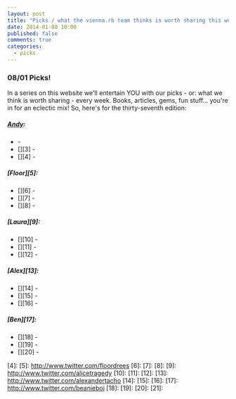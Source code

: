 ```yaml
---
layout: post
title: "Picks / what the vienna.rb team thinks is worth sharing this week"
date: 2014-01-08 10:00
published: false
comments: true
categories:
  - picks
---
```


### 08/01 Picks!

In a series on this website we'll entertain YOU with our picks - or: what we think is worth sharing - every week.
Books, articles, gems, fun stuff... you're in for an eclectic mix! So, here's for the thirty-seventh edition:

##### [Andy][1]:
  - [][2] - 
  - [][3] - 
  - [][4] - 

##### [Floor][5]:
  - [][6] - 
  - [][7] - 
  - [][8] - 

##### [Laura][9]:
  - [][10] - 
  - [][11] - 
  - [][12] - 

##### [Alex][13]:
  - [][14] - 
  - [][15] - 
  - [][16] - 

##### [Ben][17]:
  - [][18] - 
  - [][19] - 
  - [][20] -

[1]: http://www.twitter.com/pxlpnk
[2]: 
[3]: 
[4]: 
[5]: http://www.twitter.com/floordrees
[6]: 
[7]: 
[8]: 
[9]: http://www.twitter.com/alicetragedy
[10]: 
[11]: 
[12]: 
[13]: http://www.twitter.com/alexandertacho
[14]: 
[15]: 
[16]: 
[17]: http://www.twitter.com/beanieboi
[18]: 
[19]: 
[20]: 
[21]:
